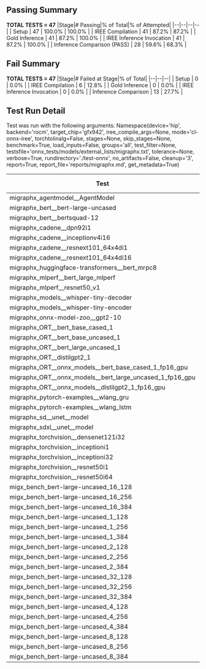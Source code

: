 ## Passing Summary

**TOTAL TESTS = 47**
|Stage|# Passing|% of Total|% of Attempted|
|--|--|--|--|
| Setup | 47 | 100.0% | 100.0% |
| IREE Compilation | 41 | 87.2% | 87.2% |
| Gold Inference | 41 | 87.2% | 100.0% |
| IREE Inference Invocation | 41 | 87.2% | 100.0% |
| Inference Comparison (PASS) | 28 | 59.6% | 68.3% |
## Fail Summary

**TOTAL TESTS = 47**
|Stage|# Failed at Stage|% of Total|
|--|--|--|
| Setup | 0 | 0.0% |
| IREE Compilation | 6 | 12.8% |
| Gold Inference | 0 | 0.0% |
| IREE Inference Invocation | 0 | 0.0% |
| Inference Comparison | 13 | 27.7% |
## Test Run Detail
Test was run with the following arguments:
Namespace(device='hip', backend='rocm', target_chip='gfx942', iree_compile_args=None, mode='cl-onnx-iree', torchtolinalg=False, stages=None, skip_stages=None, benchmark=True, load_inputs=False, groups='all', test_filter=None, testsfile='onnx_tests/models/external_lists/migraphx.txt', tolerance=None, verbose=True, rundirectory='./test-onnx', no_artifacts=False, cleanup='3', report=True, report_file='reports/migraphx.md', get_metadata=True)

| Test | Exit Status | Mean Benchmark Time (ms) | Notes |
|--|--|--|--|
| migraphx_agentmodel__AgentModel | compilation | None | |
| migraphx_bert__bert-large-uncased | PASS | 40.89764054192023 | |
| migraphx_bert__bertsquad-12 | compilation | None | |
| migraphx_cadene__dpn92i1 | Numerics | 42.45835712451177 | |
| migraphx_cadene__inceptionv4i16 | PASS | 150.04417265299708 | |
| migraphx_cadene__resnext101_64x4di1 | Numerics | 116.25411884031361 | |
| migraphx_cadene__resnext101_64x4di16 | Numerics | 370.61913148500025 | |
| migraphx_huggingface-transformers__bert_mrpc8 | PASS | 7.388998325849468 | |
| migraphx_mlperf__bert_large_mlperf | Numerics | 25.123838174702794 | |
| migraphx_mlperf__resnet50_v1 | compilation | None | |
| migraphx_models__whisper-tiny-decoder | PASS | 34.588290262036026 | |
| migraphx_models__whisper-tiny-encoder | Numerics | 148.27217599377033 | |
| migraphx_onnx-model-zoo__gpt2-10 | compilation | None | |
| migraphx_ORT__bert_base_cased_1 | PASS | 253.39623977474514 | |
| migraphx_ORT__bert_base_uncased_1 | PASS | 121.08412229766446 | |
| migraphx_ORT__bert_large_uncased_1 | PASS | 500.9224093519151 | |
| migraphx_ORT__distilgpt2_1 | PASS | 54.06020479037975 | |
| migraphx_ORT__onnx_models__bert_base_cased_1_fp16_gpu | Numerics | 63.169447733371534 | |
| migraphx_ORT__onnx_models__bert_large_uncased_1_fp16_gpu | Numerics | 297.35556384548545 | |
| migraphx_ORT__onnx_models__distilgpt2_1_fp16_gpu | Numerics | 46.63279039474824 | |
| migraphx_pytorch-examples__wlang_gru | PASS | 16.45495497918539 | |
| migraphx_pytorch-examples__wlang_lstm | PASS | 5.515550859899058 | |
| migraphx_sd__unet__model | import_model | None | |
| migraphx_sdxl__unet__model | import_model | None | |
| migraphx_torchvision__densenet121i32 | Numerics | 77.02320270861189 | |
| migraphx_torchvision__inceptioni1 | PASS | 41.024403300327364 | |
| migraphx_torchvision__inceptioni32 | PASS | 100.6981822262917 | |
| migraphx_torchvision__resnet50i1 | Numerics | 11.318963268891936 | |
| migraphx_torchvision__resnet50i64 | Numerics | 194.91078495047987 | |
| migx_bench_bert-large-uncased_16_128 | PASS | 36.8104308206392 | |
| migx_bench_bert-large-uncased_16_256 | PASS | 117.24546458572149 | |
| migx_bench_bert-large-uncased_16_384 | Numerics | 149.6298068927394 | |
| migx_bench_bert-large-uncased_1_128 | PASS | 25.16112661989475 | |
| migx_bench_bert-large-uncased_1_256 | PASS | 56.7248712188371 | |
| migx_bench_bert-large-uncased_1_384 | PASS | 32.74679669886137 | |
| migx_bench_bert-large-uncased_2_128 | PASS | 58.990059254158815 | |
| migx_bench_bert-large-uncased_2_256 | PASS | 13.248145061914087 | |
| migx_bench_bert-large-uncased_2_384 | PASS | 21.904354255336028 | |
| migx_bench_bert-large-uncased_32_128 | PASS | 72.88212032678227 | |
| migx_bench_bert-large-uncased_32_256 | PASS | 114.97910150016348 | |
| migx_bench_bert-large-uncased_32_384 | Numerics | 164.54236372373998 | |
| migx_bench_bert-large-uncased_4_128 | PASS | 14.432523152505865 | |
| migx_bench_bert-large-uncased_4_256 | PASS | 18.228695600524418 | |
| migx_bench_bert-large-uncased_4_384 | PASS | 44.88955796338045 | |
| migx_bench_bert-large-uncased_8_128 | PASS | 20.7518363901067 | |
| migx_bench_bert-large-uncased_8_256 | PASS | 30.49956301254207 | |
| migx_bench_bert-large-uncased_8_384 | PASS | 44.86050649817722 | |
